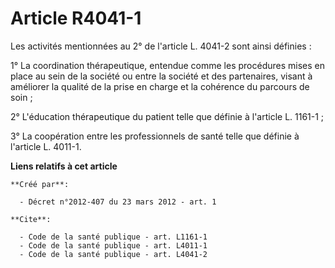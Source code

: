 # Article R4041-1

Les activités mentionnées au 2° de l'article L. 4041-2 sont ainsi définies : 

1° La coordination thérapeutique, entendue comme les procédures mises en place au sein de la société ou entre la société et
des partenaires, visant à améliorer la qualité de la prise en charge et la cohérence du parcours de soin ; 

2° L'éducation thérapeutique du patient telle que définie à l'article L. 1161-1 ; 

3° La coopération entre les professionnels de santé telle que définie à l'article L. 4011-1.

**Liens relatifs à cet article**

	**Créé par**:

	  - Décret n°2012-407 du 23 mars 2012 - art. 1

	**Cite**:

	  - Code de la santé publique - art. L1161-1
	  - Code de la santé publique - art. L4011-1
	  - Code de la santé publique - art. L4041-2

